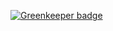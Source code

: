 

[![Greenkeeper badge](https://badges.greenkeeper.io/BarbarConan/api-point.svg)](https://greenkeeper.io/)